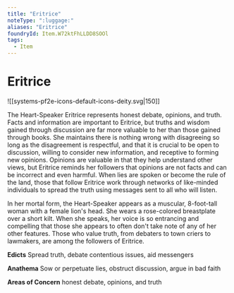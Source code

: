 ```yaml
---
title: "Eritrice"
noteType: ":luggage:"
aliases: "Eritrice"
foundryId: Item.W72ktFhLLDD8SOOl
tags:
  - Item
---
```


# Eritrice
![[systems-pf2e-icons-default-icons-deity.svg|150]]

The Heart-Speaker Eritrice represents honest debate, opinions, and truth. Facts and information are important to Eritrice, but truths and wisdom gained through discussion are far more valuable to her than those gained through books. She maintains there is nothing wrong with disagreeing so long as the disagreement is respectful, and that it is crucial to be open to discussion, willing to consider new information, and receptive to forming new opinions. Opinions are valuable in that they help understand other views, but Eritrice reminds her followers that opinions are not facts and can be incorrect and even harmful. When lies are spoken or become the rule of the land, those that follow Eritrice work through networks of like-minded individuals to spread the truth using messages sent to all who will listen.

In her mortal form, the Heart-Speaker appears as a muscular, 8-foot-tall woman with a female lion's head. She wears a rose-colored breastplate over a short kilt. When she speaks, her voice is so entrancing and compelling that those she appears to often don't take note of any of her other features. Those who value truth, from debaters to town criers to lawmakers, are among the followers of Eritrice.

**Edicts** Spread truth, debate contentious issues, aid messengers

**Anathema** Sow or perpetuate lies, obstruct discussion, argue in bad faith

**Areas of Concern** honest debate, opinions, and truth
